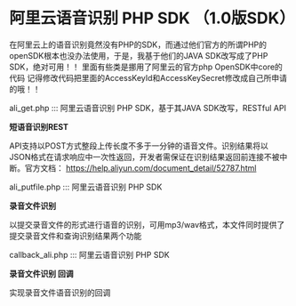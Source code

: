 # 阿里云语音识别 PHP SDK （1.0版SDK）

在阿里云上的语音识别竟然没有PHP的SDK，而通过他们官方的所谓PHP的openSDK根本也没办法使用，于是，我基于他们的JAVA SDK改写成了PHP SDK，绝对可用！！
里面有些类是挪用了阿里云的官方php OpenSDK中core的代码
记得修改代码把里面的AccessKeyId和AccessKeySecret修改成自己所申请的哦！！

ali_get.php :::
阿里云语音识别 PHP SDK，基于其JAVA SDK改写，RESTful API

 **短语音识别REST**  

API支持以POST方式整段上传长度不多于一分钟的语音文件。识别结果将以JSON格式在请求响应中一次性返回，开发者需保证在识别结果返回前连接不被中断。官方文档：
https://help.aliyun.com/document_detail/52787.html


ali_putfile.php :::
阿里云语音识别 PHP SDK

 **录音文件识别**  

以提交录音文件的形式进行语音的识别，可用mp3/wav格式，本文件同时提供了提交录音文件和查询识别结果两个功能

callback_ali.php :::
阿里云语音识别 PHP SDK

 **录音文件识别 回调**  

实现录音文件语音识别的回调
